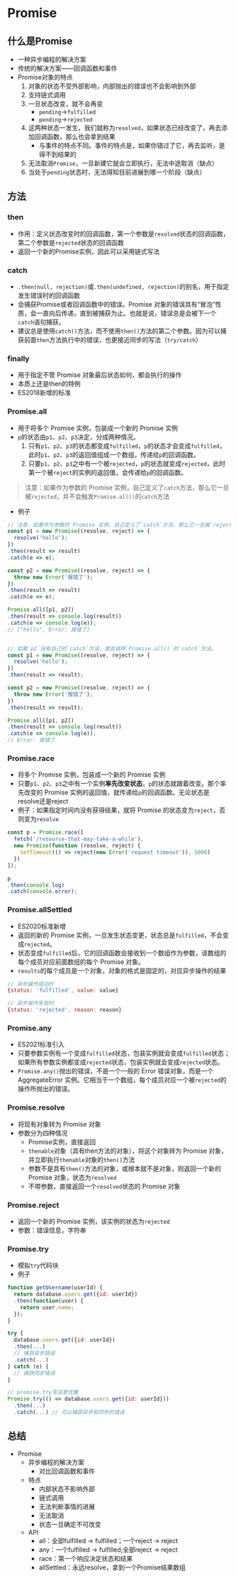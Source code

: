 # Promise

## 什么是Promise

 - 一种异步编程的解决方案
 - 传统的解决方案——回调函数和事件
 - Promise对象的特点
	1. 对象的状态不受外部影响，内部抛出的错误也不会影响到外部
	2. 支持链式调用
	3. 一旦状态改变，就不会再变
		 - `pending`->`fulfilled`
		 - `pending`->`rejected`
	4. 这两种状态一发生，我们就称为`resolved`，如果状态已经改变了，再去添加回调函数，那么也会拿到结果
		- 与事件的特点不同。事件的特点是，如果你错过了它，再去监听，是得不到结果的
	5. 无法取消`Promise`，一旦新建它就会立即执行，无法中途取消（缺点）
	6. 当处于`pending`状态时，无法得知目前进展到哪一个阶段（缺点）

## 方法
 
 ### then
  - 作用：定义状态改变时的回调函数，第一个参数是`resolved`状态的回调函数，第二个参数是`rejected`状态的回调函数
  - 返回一个新的Promise实例，因此可以采用链式写法

### catch

- `.then(null, rejection)`或`.then(undefined, rejection)`的别名，用于指定发生错误时的回调函数
- 会捕获Promise或者回调函数中的错误。Promise 对象的错误具有“冒泡”性质，会一直向后传递，直到被捕获为止。也就是说，错误总是会被下一个`catch`语句捕获。
- 建议总是使用`catch()`方法，而不使用`then()`方法的第二个参数。因为可以捕获前面`then`方法执行中的错误，也更接近同步的写法（`try/catch`）

### finally

- 用于指定不管 Promise 对象最后状态如何，都会执行的操作
- 本质上还是then的特例
- ES2018新增的标准

### Promise.all

- 用于将多个 Promise 实例，包装成一个新的 Promise 实例
- `p`的状态由`p1`、`p2`、`p3`决定，分成两种情况。
	1. 只有`p1`、`p2`、`p3`的状态都变成`fulfilled`，`p`的状态才会变成`fulfilled`，此时`p1`、`p2`、`p3`的返回值组成一个数组，传递给`p`的回调函数。
	2. 只要`p1`、`p2`、`p3`之中有一个被`rejected`，`p`的状态就变成`rejected`，此时第一个被`reject`的实例的返回值，会传递给`p`的回调函数。

> 注意：如果作为参数的 Promise 实例，自己定义了`catch`方法，那么它一旦被`rejected`，并不会触发`Promise.all()`的`catch`方法
- 例子
```js
// 注意，如果作为参数的 Promise 实例，自己定义了`catch`方法，那么它一旦被`rejected`，并不会触发`Promise.all()`的`catch`方法。
const p1 = new Promise((resolve, reject) => {
  resolve('hello');
})
.then(result => result)
.catch(e => e);

const p2 = new Promise((resolve, reject) => {
  throw new Error('报错了');
})
.then(result => result)
.catch(e => e);

Promise.all([p1, p2])
.then(result => console.log(result))
.catch(e => console.log(e));
// ["hello", Error: 报错了]


// 如果`p2`没有自己的`catch`方法，就会调用`Promise.all()`的`catch`方法。
const p1 = new Promise((resolve, reject) => {
  resolve('hello');
})
.then(result => result);

const p2 = new Promise((resolve, reject) => {
  throw new Error('报错了');
})
.then(result => result);

Promise.all([p1, p2])
.then(result => console.log(result))
.catch(e => console.log(e));
// Error: 报错了
```
### Promise.race

- 将多个 Promise 实例，包装成一个新的 Promise 实例
- 只要`p1`、`p2`、`p3`之中有一个实例**率先改变状态**，`p`的状态就跟着改变。那个率先改变的 Promise 实例的返回值，就传递给`p`的回调函数。无论状态是resolve还是reject
- 例子：如果指定时间内没有获得结果，就将 Promise 的状态变为`reject`，否则变为`resolve`
```js
const p = Promise.race([
  fetch('/resource-that-may-take-a-while'),
  new Promise(function (resolve, reject) {
    setTimeout(() => reject(new Error('request timeout')), 5000)
  })
]);

p
.then(console.log)
.catch(console.error);
```

### Promise.allSettled

- ES2020标准新增
- 返回的新的 Promise 实例，一旦发生状态变更，状态总是`fulfilled`，不会变成`rejected`。
- 状态变成`fulfilled`后，它的回调函数会接收到一个数组作为参数，该数组的每个成员对应前面数组的每个 Promise 对象。
- `results`的每个成员是一个对象，对象的格式是固定的，对应异步操作的结果

```js
// 异步操作成功时
{status: 'fulfilled', value: value}

// 异步操作失败时
{status: 'rejected', reason: reason}
```

### Promise.any

- ES2021标准引入
- 只要参数实例有一个变成`fulfilled`状态，包装实例就会变成`fulfilled`状态；如果所有参数实例都变成`rejected`状态，包装实例就会变成`rejected`状态。
- `Promise.any()`抛出的错误，不是一个一般的 Error 错误对象，而是一个AggregateError 实例。它相当于一个数组，每个成员对应一个被`rejected`的操作所抛出的错误。

### Promise.resolve

- 将现有对象转为 Promise 对象
- 参数分为四种情况
	- Promise实例，直接返回
	- `thenable`对象（具有then方法的对象），将这个对象转为 Promise 对象，并立即执行`thenable`对象的`then()`方法
	- 参数不是具有`then()`方法的对象，或根本就不是对象，则返回一个新的 Promise 对象，状态为`resolved`
	- 不带参数，直接返回一个`resolved`状态的 Promise 对象

### Promise.reject

- 返回一个新的 Promise 实例，该实例的状态为`rejected`
- 参数：错误信息，字符串

### Promise.try

- 模拟`try`代码块
- 例子

```js
function getUsername(userId) {
  return database.users.get({id: userId})
  .then(function(user) {
    return user.name;
  });
}

try {
  database.users.get({id: userId})
  .then(...)
  // 捕获异步错误
  .catch(...)
} catch (e) {
  // 捕获同步错误
}

// promise.try写法更优雅
Promise.try(() => database.users.get({id: userId}))
  .then(...)
  .catch(...) // 可以捕获异步和同步的错误
```

## 总结

- Promise
	- 异步编程的解决方案
		- 对比回调函数和事件
	- 特点
		- 内部状态不影响外部
		- 链式调用
		- 无法判断事情的进展
		- 无法取消
		- 状态一旦确定不可改变
	- API
		- all：全部fulfilled -> fulfilled；一个reject -> reject
		- any：一个fulfilled -> fulfilled;全部reject -> reject
		- race：第一个响应决定状态和结果
		- allSettled：永远resolve，拿到一个Promise结果数组